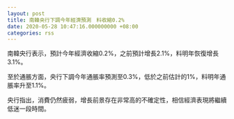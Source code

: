 ```yaml
---
layout: post
title: 南韓央行下調今年經濟預測　料收縮0.2%
date: 2020-05-28 10:47:16.000000000 +08:00
categories: rss
---
```


南韓央行表示，預計今年經濟收縮0.2%，之前預計增長2.1%，料明年恢復增長3.1%。

至於通脹方面，央行下調今年通脹率預測至0.3%，低於之前估計的1%，料明年通脹率升至1.1%。

央行指出，消費仍然疲弱，增長前景存在非常高的不確定性，相信經濟表現將繼續低迷一段時間。
